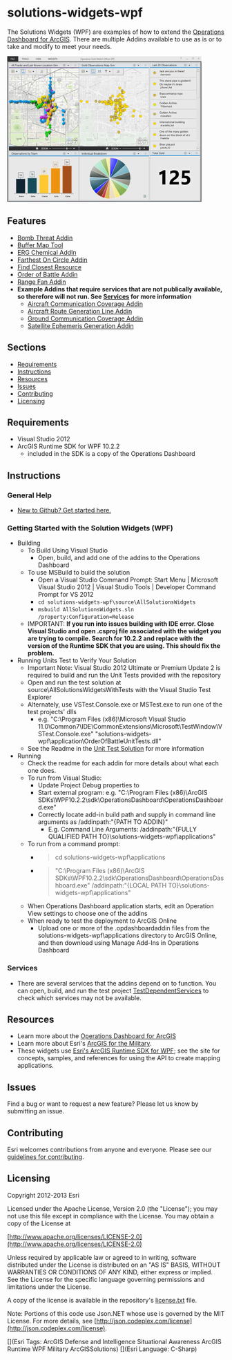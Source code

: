 # solutions-widgets-wpf

The Solutions Widgets (WPF) are examples of how to extend the [Operations Dashboard for ArcGIS](http://resources.arcgis.com/en/operations-dashboard/).  There are multiple Addins available to use as is or to take and modify to meet your needs.

![Image of Operations Dashboard]( ScreenShot.PNG "solutions-widgets-wpf")

## Features

* [Bomb Threat Addin](source/BombThreatAddin/Readme.md)
* [Buffer Map Tool](source/BufferMapTool/Readme.md)
* [ERG Chemical AddIn](source/ERGChemicalAddIn/Readme.md)
* [Farthest On Circle Addin](source/FarthestOnCircleAddin/Readme.md)
* [Find Closest Resource](source/FindClosestResource/Readme.md)
* [Order of Battle Addin](source/OrderOfBattle/Readme.md)
* [Range Fan Addin](source/RangeFanAddin/Readme.md)
* **Example Addins that require services that are not publically available, so therefore will not run.  See [Services](#services) for more information**
   * [Aircraft Communication Coverage Addin](source/AircraftCommunicationCoverageAddin/Readme.md)
   * [Aircraft Route Generation Line Addin](source/AirCraftRouteGenerationLineAddin/Readme.md)
   * [Ground Communication Coverage Addin](source/GroundCommunicationCoverageAddin/Readme.md)
   * [Satellite Ephemeris Generation Addin](source/SatelliteEphemerisGenerationAddin/Readme.md)

## Sections

* [Requirements](#requirements)
* [Instructions](#instructions)
* [Resources](#resources)
* [Issues](#issues)
* [Contributing](#contributing)
* [Licensing](#licensing)

## Requirements

* Visual Studio 2012
* ArcGIS Runtime SDK for WPF 10.2.2 
    * included in the SDK is a copy of the Operations Dashboard

## Instructions

### General Help

* [New to Github? Get started here.](http://htmlpreview.github.com/?https://github.com/Esri/esri.github.com/blob/master/help/esri-getting-to-know-github.html)

### Getting Started with the Solution Widgets (WPF)

* Building
    * To Build Using Visual Studio
        * Open, build, and add one of the addins to the Operations Dashboard
    * To use MSBuild to build the solution
        * Open a Visual Studio Command Prompt: Start Menu | Microsoft Visual Studio 2012 | Visual Studio Tools | Developer Command Prompt for VS 2012
        * `cd solutions-widgets-wpf\source\AllSolutionsWidgets`
        * `msbuild AllSolutionsWidgets.sln /property:Configuration=Release`
    * IMPORTANT:  **If you run into issues building with IDE error.  Close Visual Studio and open .csproj file associated with the widget you are trying to compile.  Search for 10.2.2 and replace with the version of the Runtime SDK that you are using.  This should fix the problem.**
* Running Units Test to Verify Your Solution
    * Important Note: Visual Studio 2012 Ultimate or Premium Update 2 is required to build and run the Unit Tests provided with the repository
    * Open and run the test solution at source\AllSolutionsWidgetsWithTests with the Visual Studio Test Explorer
    * Alternately, use VSTest.Console.exe or MSTest.exe to run one of the test projects' dlls
        * e.g. "C:\Program Files (x86)\Microsoft Visual Studio 11.0\Common7\IDE\CommonExtensions\Microsoft\TestWindow\VSTest.Console.exe" "solutions-widgets-wpf\application\OrderOfBattleUnitTests.dll"
    * See the Readme in the [Unit Test Solution](source/AllSolutionsWidgetsWithTests/Readme.md) for more information
* Running
    * Check the readme for each addin for more details about what each one does.
    * To run from Visual Studio:
        * Update Project Debug properties to
        * Start external program: e.g. "C:\Program Files (x86)\ArcGIS SDKs\WPF10.2.2\sdk\OperationsDashboard\OperationsDashboard.exe"
        * Correctly locate add-in build path and supply in command line arguments as /addinpath:"{PATH TO ADDIN}"
            * E.g. Command Line Arguments: /addinpath:"{FULLY QUALIFIED PATH TO}\solutions-widgets-wpf\applications"
    * To run from a command prompt:
        * > cd solutions-widgets-wpf\applications
        * > "C:\Program Files (x86)\ArcGIS SDKs\WPF10.2.2\sdk\OperationsDashboard\OperationsDashboard.exe" /addinpath:"{LOCAL PATH TO}\solutions-widgets-wpf\applications"
    * When Operations Dashboard application starts, edit an Operation View settings to choose one of the addins
    * When ready to test the deployment to ArcGIS Online
        * Upload one or more of the .opdashboardaddin files from the solutions-widgets-wpf\applications directory to ArcGIS Online, and then download using Manage Add-Ins in Operations Dashboard

### Services

* There are several services that the addins depend on to function.  You can open, build, and run the test project [TestDependentServices](source/AllSolutionsWidgetsWithTests/TestDependentServices/TestDependentServices.cs) to check which services may not be available.

## Resources

* Learn more about the [Operations Dashboard for ArcGIS](http://resources.arcgis.com/en/operations-dashboard/)
* Learn more about Esri's [ArcGIS for the Military](http://solutions.arcgis.com/military/).
* These widgets use [Esri's ArcGIS Runtime SDK for WPF](http://resources.arcgis.com/en/communities/runtime-wpf/);
see the site for concepts, samples, and references for using the API to create mapping applications.

## Issues

Find a bug or want to request a new feature?  Please let us know by submitting an issue.

## Contributing

Esri welcomes contributions from anyone and everyone. Please see our [guidelines for contributing](https://github.com/esri/contributing).

## Licensing

Copyright 2012-2013 Esri

Licensed under the Apache License, Version 2.0 (the "License");
you may not use this file except in compliance with the License.
You may obtain a copy of the License at

   [http://www.apache.org/licenses/LICENSE-2.0](http://www.apache.org/licenses/LICENSE-2.0)

Unless required by applicable law or agreed to in writing, software
distributed under the License is distributed on an "AS IS" BASIS,
WITHOUT WARRANTIES OR CONDITIONS OF ANY KIND, either express or implied.
See the License for the specific language governing permissions and
limitations under the License.

A copy of the license is available in the repository's
[license.txt](license.txt) file.

Note: Portions of this code use Json.NET whose use is governed by the MIT License. For more details, see [http://json.codeplex.com/license](http://json.codeplex.com/license).

[](Esri Tags: ArcGIS Defense and Intelligence Situational Awareness ArcGIS Runtime WPF Military ArcGISSolutions)
[](Esri Language: C-Sharp)
